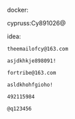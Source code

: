docker:

cypruss:Cy891026@





idea:

`theemailofcy@163.com`

`asjdkhkje898091!`



`fortribe@163.com`

`asldkhohfgioho!`





`492115984`

`@q123456`

